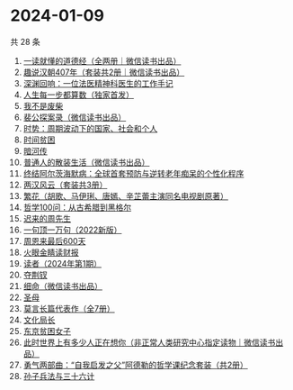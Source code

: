 # 2024-01-09

共 28 条

<!-- BEGIN WEREAD -->
<!-- 最后更新时间 2024-01-09 15:07:23 +0800 -->
1. [一读就懂的道德经（全两册｜微信读书出品）](https://weread.qq.com/web/bookDetail/a1232c40813ab871eg018128)
1. [趣说汉朝407年（套装共2册｜微信读书出品）](https://weread.qq.com/web/bookDetail/df232e40813ab8717g01816e)
1. [深渊回响：一位法医精神科医生的工作手记](https://weread.qq.com/web/bookDetail/24b32ca0813ab8297g013715)
1. [人生每一步都算数（独家首发）](https://weread.qq.com/web/bookDetail/c18328f0813ab86eag011439)
1. [我不是废柴](https://weread.qq.com/web/bookDetail/47e32340813ab86b5g0149a7)
1. [裴公探案录（微信读书出品）](https://weread.qq.com/web/bookDetail/5b732ba0813ab870ag011d62)
1. [时势：周期波动下的国家、社会和个人](https://weread.qq.com/web/bookDetail/95332ad0813ab8705g016ce7)
1. [时间贫困](https://weread.qq.com/web/bookDetail/22a327a0813ab86fbg010c7d)
1. [暗河传](https://weread.qq.com/web/bookDetail/b3f32cc0813ab8691g0124d3)
1. [普通人的散装生活（微信读书出品）](https://weread.qq.com/web/bookDetail/d9c326b0813ab86fdg0166fc)
1. [终结阿尔茨海默病：全球首套预防与逆转老年痴呆的个性化程序](https://weread.qq.com/web/bookDetail/c8432680716c50d6c84cf08)
1. [两汉风云（套装共3册）](https://weread.qq.com/web/bookDetail/4b4329d0813ab86deg0158c5)
1. [繁花（胡歌、马伊琍、唐嫣、辛芷蕾主演同名电视剧原著）](https://weread.qq.com/web/bookDetail/ec8320b072162ea8ec8b401)
1. [哲学100问：从古希腊到黑格尔](https://weread.qq.com/web/bookDetail/bd632040813ab7d6fg01236f)
1. [迟来的周先生](https://weread.qq.com/web/bookDetail/9e832c60813ab8619g019816)
1. [一句顶一万句（2022新版）](https://weread.qq.com/web/bookDetail/3de32670813ab703eg013597)
1. [周恩来最后600天](https://weread.qq.com/web/bookDetail/11032040813ab7df5g015178)
1. [火眼金睛读财报](https://weread.qq.com/web/bookDetail/e3832250813ab6fe5g01223b)
1. [读者（2024年第1期）](https://weread.qq.com/web/bookDetail/c4632c30813ab86fcg01522d)
1. [夺荆钗](https://weread.qq.com/web/bookDetail/5f032120729657cc5f0acfe)
1. [细命（微信读书出品）](https://weread.qq.com/web/bookDetail/3f0329e0813ab8717g019ce3)
1. [圣母](https://weread.qq.com/web/bookDetail/4f7320f0717f541a4f7ae8e)
1. [莫言长篇代表作（全7册）](https://weread.qq.com/web/bookDetail/5e232ee0813ab86b5g0157cd)
1. [文化局长](https://weread.qq.com/web/bookDetail/251320b0813ab82d2g019dd7)
1. [东京贫困女子](https://weread.qq.com/web/bookDetail/26232650726a0c0e262f770)
1. [此时世界上有多少人正在想你（非正常人类研究中心指定读物｜微信读书出品）](https://weread.qq.com/web/bookDetail/fd332bf0813ab86ebg0163d8)
1. [勇气两部曲：“自我启发之父”阿德勒的哲学课纪念套装（共2册）](https://weread.qq.com/web/bookDetail/ec73249072054fb6ec77894)
1. [孙子兵法与三十六计](https://weread.qq.com/web/bookDetail/d343237071e0b8bad34fdb0)
<!-- END WEREAD -->